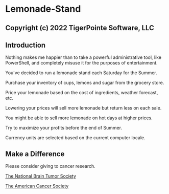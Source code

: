 # Lemonade-Stand
## Copyright (c) 2022 TigerPointe Software, LLC

## Introduction

Nothing makes me happier than to take a powerful administrative tool, like PowerShell, and completely misuse it for the purposes of entertainment.

You've decided to run a lemonade stand each Saturday for the Summer.

Purchase your inventory of cups, lemons and sugar from the grocery store.

Price your lemonade based on the cost of ingredients, weather forecast, etc.

Lowering your prices will sell more lemonade but return less on each sale.

You might be able to sell more lemonade on hot days at higher prices.

Try to maximize your profits before the end of Summer.

Currency units are selected based on the current computer locale.

## Make a Difference

Please consider giving to cancer research.

[The National Brain Tumor Society](https://braintumor.org/)

[The American Cancer Society](https://www.cancer.org/)
